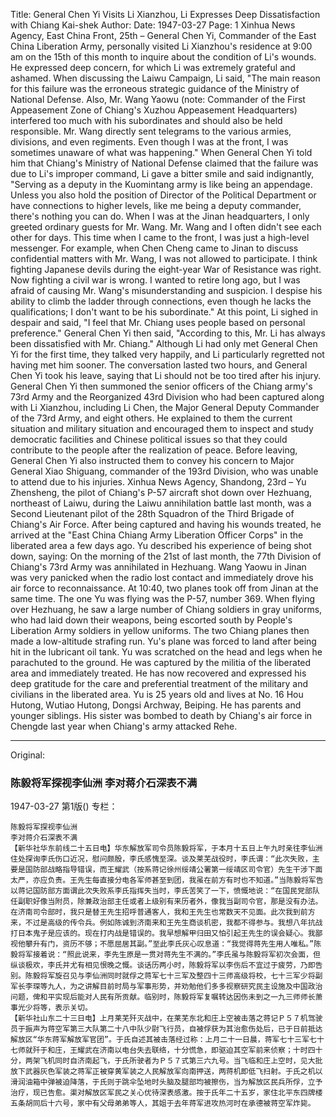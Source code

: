 Title: General Chen Yi Visits Li Xianzhou, Li Expresses Deep Dissatisfaction with Chiang Kai-shek
Author:
Date: 1947-03-27
Page: 1
Xinhua News Agency, East China Front, 25th – General Chen Yi, Commander of the East China Liberation Army, personally visited Li Xianzhou's residence at 9:00 am on the 15th of this month to inquire about the condition of Li's wounds. He expressed deep concern, for which Li was extremely grateful and ashamed. When discussing the Laiwu Campaign, Li said, "The main reason for this failure was the erroneous strategic guidance of the Ministry of National Defense. Also, Mr. Wang Yaowu (note: Commander of the First Appeasement Zone of Chiang's Xuzhou Appeasement Headquarters) interfered too much with his subordinates and should also be held responsible. Mr. Wang directly sent telegrams to the various armies, divisions, and even regiments. Even though I was at the front, I was sometimes unaware of what was happening." When General Chen Yi told him that Chiang's Ministry of National Defense claimed that the failure was due to Li's improper command, Li gave a bitter smile and said indignantly, "Serving as a deputy in the Kuomintang army is like being an appendage. Unless you also hold the position of Director of the Political Department or have connections to higher levels, like me being a deputy commander, there's nothing you can do. When I was at the Jinan headquarters, I only greeted ordinary guests for Mr. Wang. Mr. Wang and I often didn't see each other for days. This time when I came to the front, I was just a high-level messenger. For example, when Chen Cheng came to Jinan to discuss confidential matters with Mr. Wang, I was not allowed to participate. I think fighting Japanese devils during the eight-year War of Resistance was right. Now fighting a civil war is wrong. I wanted to retire long ago, but I was afraid of causing Mr. Wang's misunderstanding and suspicion. I despise his ability to climb the ladder through connections, even though he lacks the qualifications; I don't want to be his subordinate." At this point, Li sighed in despair and said, "I feel that Mr. Chiang uses people based on personal preference." General Chen Yi then said, "According to this, Mr. Li has always been dissatisfied with Mr. Chiang." Although Li had only met General Chen Yi for the first time, they talked very happily, and Li particularly regretted not having met him sooner. The conversation lasted two hours, and General Chen Yi took his leave, saying that Li should not be too tired after his injury. General Chen Yi then summoned the senior officers of the Chiang army's 73rd Army and the Reorganized 43rd Division who had been captured along with Li Xianzhou, including Li Chen, the Major General Deputy Commander of the 73rd Army, and eight others. He explained to them the current situation and military situation and encouraged them to inspect and study democratic facilities and Chinese political issues so that they could contribute to the people after the realization of peace. Before leaving, General Chen Yi also instructed them to convey his concern to Major General Xiao Shiguang, commander of the 193rd Division, who was unable to attend due to his injuries.
    Xinhua News Agency, Shandong, 23rd – Yu Zhensheng, the pilot of Chiang's P-57 aircraft shot down over Hezhuang, northeast of Laiwu, during the Laiwu annihilation battle last month, was a Second Lieutenant pilot of the 28th Squadron of the Third Brigade of Chiang's Air Force. After being captured and having his wounds treated, he arrived at the "East China Chiang Army Liberation Officer Corps" in the liberated area a few days ago. Yu described his experience of being shot down, saying: On the morning of the 21st of last month, the 77th Division of Chiang's 73rd Army was annihilated in Hezhuang. Wang Yaowu in Jinan was very panicked when the radio lost contact and immediately drove his air force to reconnaissance. At 10:40, two planes took off from Jinan at the same time. The one Yu was flying was the P-57, number 369. When flying over Hezhuang, he saw a large number of Chiang soldiers in gray uniforms, who had laid down their weapons, being escorted south by People's Liberation Army soldiers in yellow uniforms. The two Chiang planes then made a low-altitude strafing run. Yu's plane was forced to land after being hit in the lubricant oil tank. Yu was scratched on the head and legs when he parachuted to the ground. He was captured by the militia of the liberated area and immediately treated. He has now recovered and expressed his deep gratitude for the care and preferential treatment of the military and civilians in the liberated area. Yu is 25 years old and lives at No. 16 Hou Hutong, Wutiao Hutong, Dongsi Archway, Beiping. He has parents and younger siblings. His sister was bombed to death by Chiang's air force in Chengde last year when Chiang's army attacked Rehe.



<hr /> 

Original: 


### 陈毅将军探视李仙洲  李对蒋介石深表不满

1947-03-27
第1版()
专栏：

    陈毅将军探视李仙洲
    李对蒋介石深表不满
    【新华社华东前线二十五日电】华东解放军司令员陈毅将军，于本月十五日上午九时亲往李仙洲住处探询李氏伤口近况，慰问颇殷，李氏感愧至深。谈及莱芜战役时，李氏谓：“此次失败，主要是国防部战略指导错误，而王耀武（按系蒋记徐州绥靖公署第一绥靖区司令官）先生干涉下面太严，亦应负责。王先生每直接分电各军师甚至到团，我虽在前方有时也不知道。”当陈毅将军告以蒋记国防部方面谓此次失败系李氏指挥失当时，李氏苦笑了一下，愤慨地说：“在国民党部队任副职好像当附员，除兼政治部主任或者上级别有来历者外，像我当副司令官，那是没有办法。在济南司令部时，我只是替王先生招呼普通客人，我和王先生也常数天不见面。此次我到前方来，不过是高级的传令兵。例如陈诚到济南来和王先生商谈机密，我都不得参与。我想八年抗战打日本鬼子是应该的。现在打内战是错误的。我早想解甲归田又怕引起王先生的误会疑心。我鄙视他攀升有门，资历不够；不愿屈居其副。”至此李氏灰心叹息道：“我觉得蒋先生用人唯私。”陈毅将军接着说：“照此说来，李先生原是一贯对蒋先生不满的。”李氏虽与陈毅将军初次会面，但纵谈极欢，李氏并尤有相见恨晚之慨。谈话历两小时，陈毅将军以李伤后不宜过于疲劳，乃即告别。陈毅将军旋召见与李仙洲同时就俘之蒋军七十三军及整四十三师高级将校，七十三军少将副军长李琛等九人，为之讲解目前时局与军事形势，并劝勉他们多多视察研究民主设施及中国政治问题，俾和平实现后能对人民有所贡献。临别时，陈毅将军复嘱转达因伤未到之一九三师师长萧事光少将等，表示关切。
    【新华社山东二十三日电】上月莱芜歼灭战中，在莱芜东北和庄上空被击落之蒋记Ｐ５７机驾驶员于振声为蒋空军第三大队第二十八中队少尉飞行员，自被俘获为其治愈伤处后，已于日前抵达解放区“华东蒋军解放军官团”。于氏自述其被击落经过称：上月二十一日晨，蒋军七十三军七十七师就歼于和庄，王耀武在济南以电台失去联络，十分慌急，即驱迫其空军前来侦察；十时四十分，两架飞机同时自济南起飞，于氏所驶者为Ｐ５７式第三六九号。当飞临和庄上空时，见大批放下武器灰色军装之蒋军正被穿黄军装之人民解放军向南押送，两蒋机即低飞扫射。于氏之机以滑润油箱中弹被迫降落，于氏则于跳伞坠地时头脑及腿部均被擦伤，当为解放区民兵所俘，立予治疗，现已告愈。渠对解放区军民之关心优待深表感激。按于氏年二十五岁，家住北平东四牌楼五条胡同后十六号，家中有父母弟弟等人，其姐于去年蒋军进攻热河时在承德被蒋空军炸毙。
